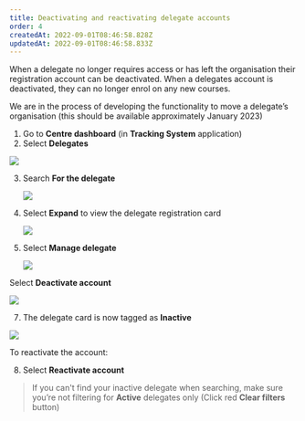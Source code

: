 ```yaml
---
title: Deactivating and reactivating delegate accounts
order: 4
createdAt: 2022-09-01T08:46:58.828Z
updatedAt: 2022-09-01T08:46:58.833Z
---
```

When a delegate no longer requires access or has left the organisation their registration account can be deactivated. When a delegates account is deactivated, they can no longer enrol on any new courses. 

We are in the process of developing the functionality to move a delegate’s organisation (this should be available approximately January 2023)

1. Go to **Centre dashboard** (in **Tracking System** application) 
2. Select **Delegates**

![](/img/registering-delegates-1.png)

3. Search **For the delegate**

   ![](/img/cm-ca_delegate-filters.png)
4. Select **Expand** to view the delegate registration card

   ![](/img/cm-ca_expand-delegate-registration-card.png)


5. Select **Manage delegate**

   ![](/img/cm-ca_delegate-registration-card_without-admin-permissions_manage-delegate-button.png)

Select **Deactivate account**

![](/img/cm-ca_deactivate-button.png)

7. The delegate card is now tagged as **Inactive**

![](/img/cm-ca_reactivate-account.png)

To reactivate the account:

8. Select **Reactivate account**

> If you can't find your inactive delegate when searching, make sure you’re not filtering for **Active** delegates only (Click red **Clear filters** button)  